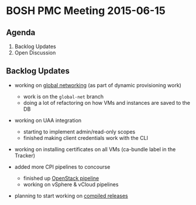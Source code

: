 # BOSH PMC Meeting 2015-06-15

## Agenda

1. Backlog Updates
2. Open Discussion

## Backlog Updates

* working on [global networking](https://www.pivotaltracker.com/epic/show/1826084) (as part of dynamic provisioning work)
  - work is on the `global-net` branch
  - doing a lot of refactoring on how VMs and instances are saved to the DB

* working on UAA integration
  - starting to implement admin/read-only scopes
  - finished making client credentials work with the CLI

* working on installing certificates on all VMs (ca-bundle label in the Tracker)

* added more CPI pipelines to concourse
  - finished up [OpenStack pipeline](https://main.bosh-ci.cf-app.com/pipelines/openstack-cpi)
  - working on vSphere & vCloud pipelines

* planning to start working on [compiled releases](https://github.com/cloudfoundry/bosh-notes/blob/master/compiled-releases.md)
